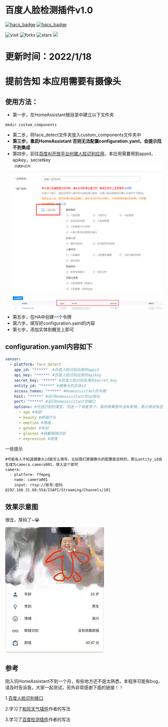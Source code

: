 # 百度人脸检测插件v1.0
[![hacs_badge](https://img.shields.io/badge/Home-Assistant-%23049cdb)](https://www.home-assistant.io/)
[![hacs_badge](https://img.shields.io/badge/HACS-Custom-41BDF5.svg)](https://github.com/hacs/integration)

![visit](https://visitor-badge.glitch.me/badge?page_id=MrChanGG.ha_face_detect&left_text=visit)
![forks](https://img.shields.io/github/forks/MrChanGG/ha_face_detect)
![stars](https://img.shields.io/github/stars/MrChanGG/ha_face_detect)
![](https://img.shields.io/badge/license-MIT-blue.svg)
# 更新时间：2022/1/18


# 提前告知  本应用需要有摄像头

## 使用方法：

- 第一步，在HomeAssistant根目录中建立以下文件夹
```
mkdir custom_components
```
- 第二步，将face_detect文件夹放入custom_components文件夹中 
- **第三步，重启HomeAssistant 否则无法配置configuration.yaml，会提示找不到集成**
- 第四步，前往[百度AI开放平台创建人脸识别应用](https://console.bce.baidu.com/ai/?fromai=1#/ai/face/overview/index)，本应用需要用到appid，apikey，secretkey
 ![百度AI](baidu1.png)
 ![百度AI](baidu2.png)
- 第五步，在HA中创建一个令牌
- 第六步，填写好configuration.yaml的内容
- 第七步，添加实体到概览上即可

## configuration.yaml内容如下

``` yaml
sensor:
  - platform: face_detect
    app_id: "*****"  #百度人脸识别应用的appid
    api_key: "*****" #百度人脸识别应用的apikey
    secret_key: "*****" #百度人脸识别应用的secret_key
    entity_id: "*****" #摄像头的实体id
    access_token: "*****" #Homeassistant的令牌
    host: "*****" #运行Homeassistant的ip地址
    port: "*****" #运行Homeassistant的端口
    options: #可选识别的类型，可选一个或者多个，我的效果图中没有表情，表示我没有选择这一项
      - age #年龄
      - beauty #颜值打分
      - emotion #情绪
      - gender #性别
      - glasses #佩戴眼镜识别
      - expression #表情
```

一些提示

```
#可能有人不知道摄像头id是怎么填写，比如我们家摄像头的配置是这样的，那么entity_id会生成为camera.camera001，填入这个即可
camera:
  - platform: ffmpeg
    name: camera001
    input: rtsp://账号:密码@192.168.31.68:554/ISAPI/Streaming/Channels/101
```
## 效果示意图
很丑，厚码了~😭

![效果](example.jpg)
## 参考
刚入坑HomeAssistant不到一个月，有些地方还不是太熟悉，本程序可能有bug，请及时告诉我，大家一起测试，另外非常感谢下面的链接！！

1.[百度人脸识别接口](https://ai.baidu.com/ai-doc/FACE/ek37c1qiz)

2.学习了[和风天气插件](https://github.com/morestart/HeWeather)作者的写法

3.学习了[百度检测插件](https://github.com/Caffreyfans/baidu_face)作者的写法
